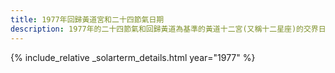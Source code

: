 ```yaml
---
title: 1977年回歸黃道宮和二十四節氣日期
description: 1977年的二十四節氣和回歸黃道為基準的黃道十二宮(又稱十二星座)的交界日期，常見於西洋占星術和星座運程
---
```

{% include_relative _solarterm_details.html year="1977" %}

